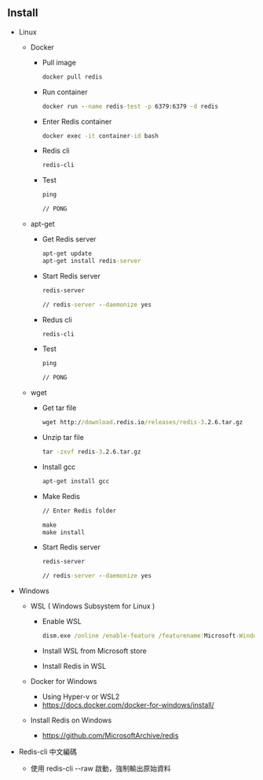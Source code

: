 ## Install

- Linux
    - Docker
        - Pull image

            ```cmd
            docker pull redis
            ```

        - Run container

            ```cmd
            docker run --name redis-test -p 6379:6379 -d redis
            ```

        - Enter Redis container

            ```cmd
            docker exec -it container-id bash
            ```

        - Redis cli

            ```cmd
            redis-cli
            ```

        - Test

            ```cmd
            ping
            
            // PONG
            ```

    - apt-get
        - Get Redis server

            ```cmd
            apt-get update
            apt-get install redis-server
            ```

        - Start Redis server

            ```cmd
            redis-server

            // redis-server --daemonize yes
            ```

        - Redus cli

            ```cmd
            redis-cli
            ```

        - Test

            ```cmd
            ping
            
            // PONG
            ```

    - wget
        - Get tar file

            ```cmd
            wget http://download.redis.io/releases/redis-3.2.6.tar.gz
            ```

        - Unzip tar file

            ```cmd
            tar -zxvf redis-3.2.6.tar.gz
            ```

        - Install gcc

            ```cmd
            apt-get install gcc
            ```

        - Make Redis

            ```cmd
            // Enter Redis folder

            make
            make install
            ```

        - Start Redis server

            ```cmd
            redis-server

            // redis-server --daemonize yes
            ```

- Windows
    - WSL ( Windows Subsystem for Linux )
        - Enable WSL

            ```cmd
            dism.exe /online /enable-feature /featurename:Microsoft-Windows-Subsystem-Linux /all /norestart
            ```

        - Install WSL from Microsoft store

        - Install Redis in WSL

    - Docker for Windows
        - Using Hyper-v or WSL2
        - https://docs.docker.com/docker-for-windows/install/

    - Install Redis on Windows
        - https://github.com/MicrosoftArchive/redis

- Redis-cli 中文編碼
    - 使用 redis-cli --raw 啟動，強制輸出原始資料